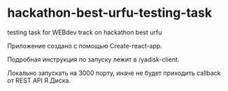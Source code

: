# hackathon-best-urfu-testing-task
testing task for WEBdev track on hackathon best urfu

Приложение создано с помощью Create-react-app.

Подробная инструкция по запуску лежит в /yadisk-client.

Локально запускать на 3000 порту, иначе не будет приходить callback от REST API Я.Диска.

